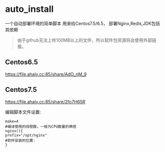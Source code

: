 # auto_install
一个自动部署环境的简单脚本
用来给Centos7.5/6.5，
部署Nginx,Redis,JDK包括其依赖

> 由于github无法上传100MB以上的文件，所以软件包资源将会使用外部链接。
## Centos6.5
https://file.ahaly.cc:85/share/AdO_nM_9

## Centos7.5
https://file.ahaly.cc:85/share/2fo7H65R

编辑脚本文件设置:
```
make=4
#编译使用的线程数，一般为CPU数量的俩倍
nginx(){
prefix="/opt/nginx"
#软件安装的位置:
}
